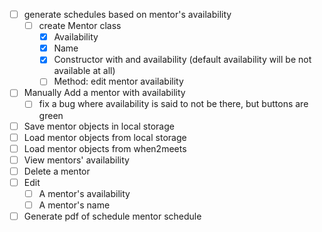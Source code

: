 - [ ] generate schedules based on mentor's availability
    - [ ] create Mentor class
        - [x] Availability
        - [x] Name
        - [x] Constructor with and availability (default availability will be not available at all)
        - [ ] Method: edit mentor availability
- [ ] Manually Add a mentor with availability
    - [ ] fix a bug where availability is said to not be there, but buttons are green
- [ ] Save mentor objects in local storage
- [ ] Load mentor objects from local storage
- [ ] Load mentor objects from when2meets
- [ ] View mentors' availability
- [ ] Delete a mentor
- [ ] Edit
    - [ ] A mentor's availability
    - [ ] A mentor's name
- [ ] Generate pdf of schedule mentor schedule